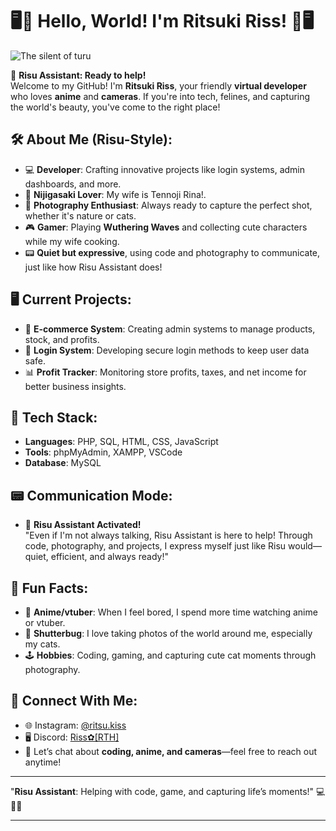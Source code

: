 # 🖥️📸 Hello, World! I'm Ritsuki Riss! 📸🖥️

![The silent of turu](https://encrypted-tbn0.gstatic.com/images?q=tbn:ANd9GcSVBuQjq-owuj5uVtAo9UU4tlgb-5pf5_lHYA&usqp=CAU)

👋 **Risu Assistant: Ready to help!**  
Welcome to my GitHub! I'm **Ritsuki Riss**, your friendly **virtual developer** who loves **anime** and **cameras**. If you're into tech, felines, and capturing the world's beauty, you've come to the right place!

## 🛠️ About Me (Risu-Style):
- 💻 **Developer**: Crafting innovative projects like login systems, admin dashboards, and more.
- 🪽 **Nijigasaki Lover**: My wife is Tennoji Rina!.
- 📸 **Photography Enthusiast**: Always ready to capture the perfect shot, whether it's nature or cats.
- 🎮 **Gamer**: Playing **Wuthering Waves** and collecting cute characters while my wife cooking.
- 📟 **Quiet but expressive**, using code and photography to communicate, just like how Risu Assistant does!

## 🖥️ Current Projects:
- 🛒 **E-commerce System**: Creating admin systems to manage products, stock, and profits.
- 🔐 **Login System**: Developing secure login methods to keep user data safe.
- 📊 **Profit Tracker**: Monitoring store profits, taxes, and net income for better business insights.

## 🔧 Tech Stack:
- **Languages**: PHP, SQL, HTML, CSS, JavaScript
- **Tools**: phpMyAdmin, XAMPP, VSCode
- **Database**: MySQL

## 📟 Communication Mode:
- 🔲 **Risu Assistant Activated!**  
  "Even if I'm not always talking, Risu Assistant is here to help! Through code, photography, and projects, I express myself just like Risu would—quiet, efficient, and always ready!"

## 🌸 Fun Facts:
- 🪽 **Anime/vtuber**: When I feel bored, I spend more time watching anime or vtuber.
- 📸 **Shutterbug**: I love taking photos of the world around me, especially my cats.
- 🕹️ **Hobbies**: Coding, gaming, and capturing cute cat moments through photography.

## 💬 Connect With Me:
- 🌐 Instagram: [@ritsu.kiss](https://www.instagram.com/ritsu.kiss)
- 🖥️ Discord: [Riss⁠✿[RTH]](#8833)
- 📝 Let’s chat about **coding, anime, and cameras**—feel free to reach out anytime!

---

"**Risu Assistant**: Helping with code, game, and capturing life’s moments!" 💻📸😸

---
